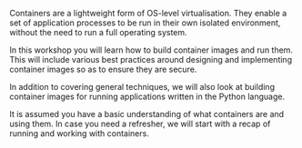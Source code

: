 Containers are a lightweight form of OS-level virtualisation. They enable a set of application processes to be run in their own isolated environment, without the need to run a full operating system.

In this workshop you will learn how to build container images and run them. This will include various best practices around designing and implementing container images so as to ensure they are secure.

In addition to covering general techniques, we will also look at building container images for running applications written in the Python language.

It is assumed you have a basic understanding of what containers are and using them. In case you need a refresher, we will start with a recap of running and working with containers.
